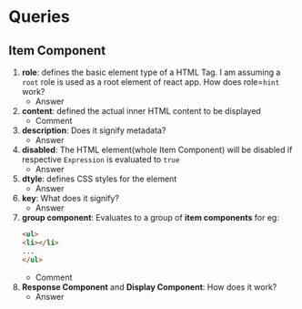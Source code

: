 # Queries

## Item Component

1. **role**: defines the basic element type of a HTML Tag. I am assuming a `root` role is used as a root element of react app. How does role=`hint` work?
   + Answer
2. **content**: defined the actual inner HTML content to be displayed
   + Comment
3. **description**: Does it signify metadata?
   + Answer
4. **disabled**: The HTML element(whole Item Component) will be disabled if respective `Expression` is evaluated to `true`
   + Answer
5. **dtyle**: defines CSS styles for the element
   + Answer
6. **key**: What does it signify?
   + Answer
7. **group component**: Evaluates to a group of **item components** for eg:
    ```html
   <ul>
   <li></li>
   ...
   </ul> 
   ```
   + Comment
8. **Response Component** and **Display Component**: How does it work?
   + Answer